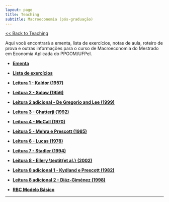 ```yaml
---
layout: page
title: Teaching
subtitle: Macroeconomia (pós-graduação)
---
```


[<< Back to Teaching](/teaching)

Aqui você encontrará a ementa, lista de exercícios, notas de aula, roteiro de prova e outras informações para o curso de Macroeconomia do Mestrado em Economia Aplicada do PPGOM/UFPel.

- **[Ementa](/files/macro-ementa.pdf)**

- **[Lista de exercícios](/files/macro-exs.pdf)**

- **[Leitura 1 - Kaldor (1957)](/files/Kaldor_1957.pdf)**

- **[Leitura 2 - Solow (1956)](/files/Solow1956.pdf)**

- **[Leitura 2 adicional - De Gregorio and Lee (1999)](/files/gregorio.pdf)**

- **[Leitura 3 - Chatterji (1992)](/files/convergence.pdf)**

- **[Leitura 4 - McCall (1970)](/files/jobsearch.pdf)**

- **[Leitura 5 - Mehra e Prescott (1985)](/files/equity_premium.pdf)**

- **[Leitura 6 - Lucas (1978)](/files/lucas_tree.pdf)**

- **[Leitura 7 - Stadler (1994)](/files/Stadler1994.pdf)**

- **[Leitura 8 - Ellery \textit{et al.} (2002)](/files/ellery-rbc.pdf)**

- **[Leitura 8 adicional 1 - Kydland e Prescott (1982)](/files/timetobuild.pdf)**

- **[Leitura 8 adicional 2 - Diáz-Giménez (1998)](/files/diaz-gimenez.pdf)**

- **[RBC Modelo Básico](/files/rbc_basic_model.zip)**
---
